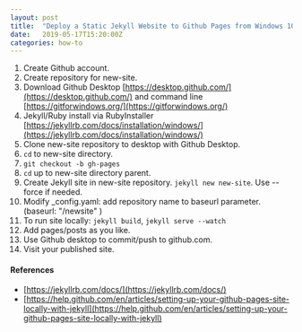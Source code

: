 ```yaml
---
layout: post
title:  "Deploy a Static Jekyll Website to Github Pages from Windows 10"
date:   2019-05-17T15:20:00Z
categories: how-to
---
```


1. Create Github account.
2. Create repository for new-site.
2. Download Github Desktop [https://desktop.github.com/](https://desktop.github.com/) 
and command line [https://gitforwindows.org/](https://gitforwindows.org/)
2. Jekyll/Ruby install via RubyInstaller 
[https://jekyllrb.com/docs/installation/windows/](https://jekyllrb.com/docs/installation/windows/)
3. Clone new-site repository to desktop with Github Desktop.
4. `cd` to new-site directory. 
5. `git checkout -b gh-pages`
5. `cd` up to new-site directory parent. 
6. Create Jekyll site in new-site repository. `jekyll new new-site`. Use --force if needed.
6. Modify _config.yaml: add repository name to baseurl parameter. (baseurl: "/newsite" )
7. To run site locally: `jekyll build`, `jekyll serve --watch`
7. Add pages/posts as you like.
8. Use Github desktop to commit/push to github.com.
9. Visit your published site.

#### References
* [https://jekyllrb.com/docs/](https://jekyllrb.com/docs/)
* [https://help.github.com/en/articles/setting-up-your-github-pages-site-locally-with-jekyll](https://help.github.com/en/articles/setting-up-your-github-pages-site-locally-with-jekyll)